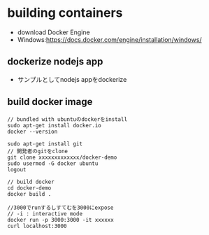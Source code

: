 # building containers

- download Docker Engine
- Windows:https://docs.docker.com/engine/installation/windows/

## dockerize nodejs app

- サンプルとしてnodejs appをdockerize


## build docker image

```
// bundled with ubuntuのdockerをinstall
sudo apt-get install docker.io
docker --version

sudo apt-get install git
// 開発者のgitをclone
git clone xxxxxxxxxxxxx/docker-demo
sudo usermod -G docker ubuntu
logout

// build docker
cd docker-demo
docker build .

//3000でrunするしすてむを3000にexpose
// -i : interactive mode
docker run -p 3000:3000 -it xxxxxx 
curl localhost:3000
```
